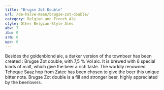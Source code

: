 ```yaml
---
title: "Brugse Zot Double"
url: /de-halve-maan/brugse-zot-double/
category: Belgian and French Ale
style: Other Belgian-Style Ales
abv: 7
ibu: 0
srm: 0
upc: 0
---
```

Besides the goldenblond ale, a darker version of the townbeer has been created : Brugse Zot double, with 7,5 % Vol alc. It is brewed with 6 special kinds of malt, which give the beer a rich taste. The worldly renowned Tcheque Saaz hop from Zatec has been chosen to give the beer this unique bitter note. Brugse Zot double is a fill and stronger beer, highly appreciated by the beerlovers.
